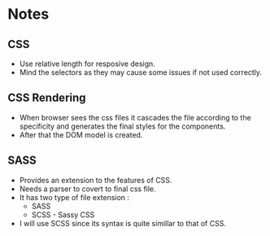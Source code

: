 # **Notes**

## CSS

- Use relative length for resposive design.
- Mind the selectors as they may cause some issues if not used correctly.
  
## CSS Rendering 
- When browser sees the css files it cascades the file according to the specificity and generates the final styles for the components.
- After that the DOM model is created.
  
## SASS
- Provides an extension to the features of CSS.
- Needs a parser to covert to final css file.
- It has two type of file extension :
  - SASS
  - SCSS - Sassy CSS 
- I will use SCSS since its syntax is quite simillar to that of CSS.
